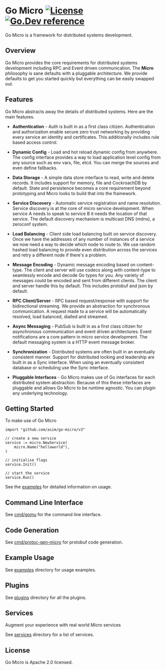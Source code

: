 # Go Micro [![License](https://img.shields.io/:license-apache-blue.svg)](https://opensource.org/licenses/Apache-2.0) [![Go.Dev reference](https://img.shields.io/badge/go.dev-reference-007d9c?logo=go&logoColor=white&style=flat-square)](https://pkg.go.dev/github.com/asim/go-micro/v3?tab=doc)

Go Micro is a framework for distributed systems development.

## Overview

Go Micro provides the core requirements for distributed systems development including RPC and Event driven communication. 
The **Micro** philosophy is sane defaults with a pluggable architecture. We provide defaults to get you started quickly 
but everything can be easily swapped out. 

## Features

Go Micro abstracts away the details of distributed systems. Here are the main features.

- **Authentication** - Auth is built in as a first class citizen. Authentication and authorization enable secure 
zero trust networking by providing every service an identity and certificates. This additionally includes rule 
based access control.

- **Dynamic Config** - Load and hot reload dynamic config from anywhere. The config interface provides a way to load application 
level config from any source such as env vars, file, etcd. You can merge the sources and even define fallbacks.

- **Data Storage** - A simple data store interface to read, write and delete records. It includes support for memory, file and 
CockroachDB by default. State and persistence becomes a core requirement beyond prototyping and Micro looks to build that into the framework.

- **Service Discovery** - Automatic service registration and name resolution. Service discovery is at the core of micro service 
development. When service A needs to speak to service B it needs the location of that service. The default discovery mechanism is 
multicast DNS (mdns), a zeroconf system.

- **Load Balancing** - Client side load balancing built on service discovery. Once we have the addresses of any number of instances 
of a service we now need a way to decide which node to route to. We use random hashed load balancing to provide even distribution 
across the services and retry a different node if there's a problem. 

- **Message Encoding** - Dynamic message encoding based on content-type. The client and server will use codecs along with content-type 
to seamlessly encode and decode Go types for you. Any variety of messages could be encoded and sent from different clients. The client 
and server handle this by default. This includes protobuf and json by default.

- **RPC Client/Server** - RPC based request/response with support for bidirectional streaming. We provide an abstraction for synchronous 
communication. A request made to a service will be automatically resolved, load balanced, dialled and streamed.

- **Async Messaging** - PubSub is built in as a first class citizen for asynchronous communication and event driven architectures. 
Event notifications are a core pattern in micro service development. The default messaging system is a HTTP event message broker.

- **Synchronization** - Distributed systems are often built in an eventually consistent manner. Support for distributed locking and 
leadership are built in as a Sync interface. When using an eventually consistent database or scheduling use the Sync interface.

- **Pluggable Interfaces** - Go Micro makes use of Go interfaces for each distributed system abstraction. Because of this these interfaces 
are pluggable and allows Go Micro to be runtime agnostic. You can plugin any underlying technology.

## Getting Started

To make use of Go Micro

```golang
import "github.com/asim/go-micro/v3"

// create a new service
service := micro.NewService(
    micro.Name("helloworld"),
)

// initialise flags
service.Init()

// start the service
service.Run()
```

See the [examples](https://github.com/micro/go-micro/tree/master/examples) for detailed information on usage.

## Command Line Interface

See [cmd/gomu](https://github.com/asim/go-micro/tree/master/cmd/gomu) for the command line interface.

## Code Generation

See [cmd/protoc-gen-micro](https://github.com/micro/go-micro/tree/master/cmd/protoc-gen-micro) for protobuf code generation.

## Example Usage

See [examples](https://github.com/micro/go-micro/tree/master/examples) directory for usage examples.

## Plugins

See [plugins](https://github.com/micro/go-micro/tree/master/plugins) directory for all the plugins.

## Services

Augment your experience with real world Micro services

See [services](https://github.com/micro/go-micro/tree/master/services) directory for a list of services.

## License

Go Micro is Apache 2.0 licensed.
